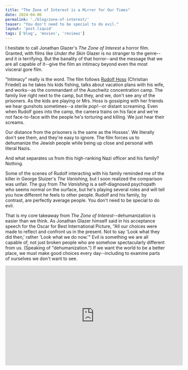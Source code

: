 ```yaml
---
title: "The Zone of Interest is a Mirror for Our Times"
date: 2024-04-06
permalink: './blog/zone-of-interest/'
teaser: "You don't need to be special to do evil."
layout: 'post.liquid'
tags: ['blog', 'movies', 'reviews']
---
```


I hesitate to call Jonathan Glazer's *The Zone of Interest* a horror film. Granted, with films like *Under the Skin* Glazer is no stranger to the genre--and it *is* terrifying. But the banality of that horror--and the message that we are all capable of it--give the film an intimacy beyond even the most visceral gore film.

"Intimacy" really is the word. The film follows [Rudolf Hoss](https://en.wikipedia.org/wiki/Rudolf_H%C3%B6ss 'Wikipedia: Rudolf Hoss') (Christian Friedel) as he takes his kids fishing, talks about vacation plans with his wife, and works--as the commandant of the Auschwitz concentration camp. The family live right next to the camp, but they, and we, don't see any of the prisoners. As the kids are playing or Mrs. Hoss is gossiping with her friends we hear gunshots sometimes--a sterile *pop!*--or distant screaming. Even when Rudolf goes into the camp, the camera trains on his face and we're not face-to-face with the people he's torturing and killing. We just hear their screams.

Our distance from the prisoners is the same as the Hosses'. We literally don't see them, and they're easy to ignore. The film forces us to dehumanize the Jewish people while being up close and personal with literal Nazis.

And what separates us from this high-ranking Nazi officer and his family? Nothing.

Some of the scenes of Rudolf interacting with his family reminded me of the killer in George Sluizer's *The Vanishing,* but I soon realized the comparison was unfair. The guy from *The Vanishing* is a self-diagnosed psychopath who seems normal on the surface, but he's playing several roles and will tell you how different he feels to other people. Rudolf and his family, by contrast, are perfectly average people. You don't need to be special to do evil.

That is my core takeaway from *The Zone of Interest*--dehumanization is easier than we think. As Jonathan Glazer himself said in his acceptance speech for the Oscar for Best International Picture, "All our choices were made to reflect and confront us in the present. Not to say 'Look what they did then,' rather 'Look what we do now.'" Evil is something we are all capable of, not just broken people who are somehow spectacularly different from us. (Speaking of "dehumanization.") If we want the world to be a better place, we must make good choices every day--including to examine parts of ourselves we don't want to see.

<iframe width="560" height="315" src="https://www.youtube.com/embed/HgADVP3AE-Y?si=cq8rMFOwG70EJdYi" title="YouTube video player" frameborder="0" allow="accelerometer; autoplay; clipboard-write; encrypted-media; gyroscope; picture-in-picture; web-share" referrerpolicy="strict-origin-when-cross-origin" allowfullscreen></iframe>
